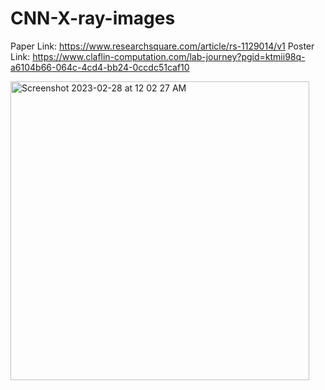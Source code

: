 # CNN-X-ray-images

Paper Link: https://www.researchsquare.com/article/rs-1129014/v1
Poster Link: https://www.claflin-computation.com/lab-journey?pgid=ktmii98q-a6104b66-064c-4cd4-bb24-0ccdc51caf10


<img width="478" alt="Screenshot 2023-02-28 at 12 02 27 AM" src="https://user-images.githubusercontent.com/25118302/221759790-c962a7b7-42b6-426a-9ab7-92a6e4325937.png">
